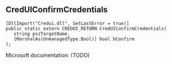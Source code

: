 ## CredUIConfirmCredentials

```
[DllImport("Credui.dll", SetLastError = true)]
public static extern CREDUI_RETURN CredUIConfirmCredentials(
   string pszTargetName,
   [MarshalAs(UnmanagedType.Bool)] bool bConfirm
);
```

Microsoft documentation: (TODO)
